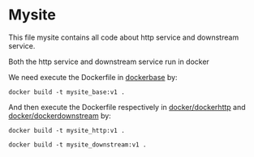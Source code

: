 # Mysite

This file mysite contains all code about http service and downstream service.

Both the http service and downstream service run in docker

We need execute the Dockerfile in
 <a href="docker/dockerbase">dockerbase</a> by:

`docker build -t mysite_base:v1 .`

And then execute the Dockerfile respectively in 
<a href="docker/dockerhttp">docker/dockerhttp</a> and
<a href="docker/dockerdownstream">docker/dockerdownstream</a>
by:

`docker build -t mysite_http:v1 .`

`docker build -t mysite_downstream:v1 .`